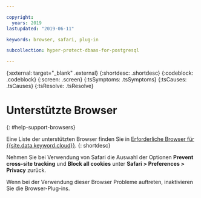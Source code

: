 ```yaml
---

copyright:
  years: 2019
lastupdated: "2019-06-11"

keywords: browser, safari, plug-in

subcollection: hyper-protect-dbaas-for-postgresql

---
```

{:external: target="_blank" .external}
{:shortdesc: .shortdesc}
{:codeblock: .codeblock}
{:screen: .screen}
{:tsSymptoms: .tsSymptoms}
{:tsCauses: .tsCauses}
{:tsResolve: .tsResolve}


# Unterstützte Browser
{: #help-support-browsers}

Eine Liste der unterstützten Browser finden Sie in [Erforderliche Browser für {{site.data.keyword.cloud}}](/docs/overview?topic=overview-prereqs-platform#browsers-platform).
{: shortdesc}

Nehmen Sie bei Verwendung von Safari die Auswahl der Optionen **Prevent cross-site tracking** und **Block all cookies** unter **Safari > Preferences > Privacy** zurück.

Wenn bei der Verwendung dieser Browser Probleme auftreten, inaktivieren Sie die Browser-Plug-ins.
